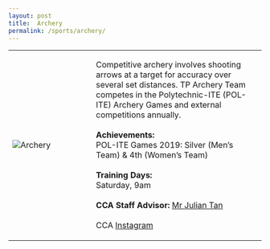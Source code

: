 ```yaml
---
layout: post
title:  Archery
permalink: /sports/archery/
---
```


<table>
    <tr>
        <td style="width:33%"><image src="{{site.baseurl}}/images/CCA_archery.jpg" style="display:block;margin-left:auto;margin-right:auto;" alt="Archery"></image></td>
        <td>
            <p>
                Competitive archery involves shooting arrows at a target for accuracy over several set distances. TP Archery Team competes in the Polytechnic-ITE (POL-ITE) Archery Games and external competitions annually.<br>
                <br>
                <b>Achievements:</b><br>
                POL-ITE Games 2019: Silver (Men’s Team) & 4th (Women’s Team)<br>
                <br>
                <b>Training Days:</b><br>
                Saturday, 9am<br>
                <br>
                <b>CCA Staff Advisor:</b> <a href="mailto:julianqj@tp.edu.sg">Mr Julian Tan</a><br>
                <br>
                CCA <a href="https://www.instagram.com/tparchery">Instagram</a>
            </p>
        </td>
    </tr>
</table>